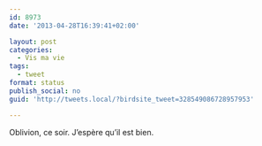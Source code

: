 ```yaml
---
id: 8973
date: '2013-04-28T16:39:41+02:00'

layout: post
categories:
  - Vis ma vie
tags:
  - tweet
format: status
publish_social: no
guid: 'http://tweets.local/?birdsite_tweet=328549086728957953'

---
```


Oblivion, ce soir. J’espère qu’il est bien.